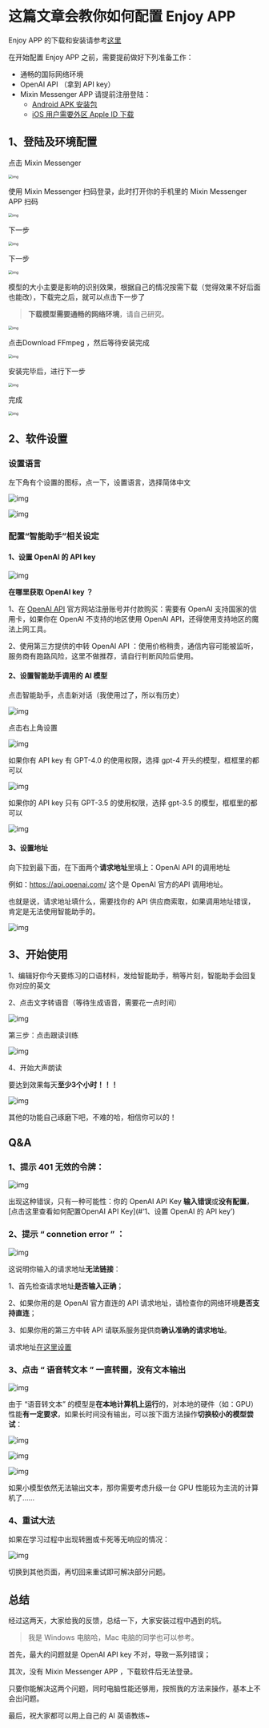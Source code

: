 # 这篇文章会教你如何配置 Enjoy APP



Enjoy APP 的下载和安装请参考[这里](find-compatible-software-version.md)



在开始配置 Enjoy APP 之前，需要提前做好下列准备工作：

- 通畅的国际网络环境
- OpenAI API （拿到 API key） 
- Mixin Messenger APP  请提前注册登陆：
  - [Android APK 安装包](https://newbie.zeromesh.net/mixin-android.apk)
  - [iOS 用户需要外区 Apple ID 下载](https://messenger.mixin.one/zh/download?platform=iOS)


## 1、登陆及环境配置

点击 Mixin Messenger

<img src="enjoy-software-setup-guide-IMG/setup-1.png" alt="img" style="zoom:50%;" />

使用 Mixin Messenger 扫码登录，此时打开你的手机里的 Mixin Messenger APP 扫码

<img src="enjoy-software-setup-guide-IMG/setup-2.png" alt="img" style="zoom:50%;" />

下一步

<img src="enjoy-software-setup-guide-IMG/setup-3.png" alt="img" style="zoom:50%;" />

下一步

<img src="enjoy-software-setup-guide-IMG/setup-4.png" alt="img" style="zoom:50%;" />

模型的大小主要是影响的识别效果，根据自己的情况按需下载（觉得效果不好后面也能改），下载完之后，就可以点击下一步了

> **下载模型需要通畅的网络环境**，请自己研究。

<img src="enjoy-software-setup-guide-IMG/setup-5.png" alt="img" style="zoom:50%;" />

点击Download FFmpeg ，然后等待安装完成

<img src="enjoy-software-setup-guide-IMG/setup-6.png" alt="img" style="zoom:50%;" />

安装完毕后，进行下一步

<img src="enjoy-software-setup-guide-IMG/setup-7.png" alt="img" style="zoom:50%;" />

完成

<img src="enjoy-software-setup-guide-IMG/setup-8.png" alt="img" style="zoom:50%;" />

## 2、软件设置

### 设置语言

左下角有个设置的图标，点一下，设置语言，选择简体中文

![img](enjoy-software-setup-guide-IMG/20240118143442246.png)

![img](enjoy-software-setup-guide-IMG/20240118143442645.png)

### 配置“智能助手”相关设定

#### 1、设置 OpenAI 的 API key

![img](enjoy-software-setup-guide-IMG/20240118143442275.png)

**在哪里获取 OpenAI key ？**

1、在 [OpenAI API](https://platform.openai.com/) 官方网站注册账号并付款购买：需要有 OpenAI 支持国家的信用卡，如果你在 OpenAI 不支持的地区使用 OpenAI API，还得使用支持地区的魔法上网工具。

2、使用第三方提供的中转 OpenAI API ：使用价格稍贵，通信内容可能被监听，服务商有跑路风险，这里不做推荐，请自行判断风险后使用。

#### 2、设置智能助手调用的 AI 模型

点击智能助手，点击新对话（我使用过了，所以有历史）

![img](enjoy-software-setup-guide-IMG/20240118143442338.png)

点击右上角设置

![img](enjoy-software-setup-guide-IMG/20240118143445541.png)

如果你有 API key 有 GPT-4.0 的使用权限，选择 gpt-4 开头的模型，框框里的都可以

![img](enjoy-software-setup-guide-IMG/20240118143446466.png)

如果你的 API key 只有 GPT-3.5 的使用权限，选择 gpt-3.5 的模型，框框里的都可以

![img](enjoy-software-setup-guide-IMG/20240118143443033.png)

#### 3、设置地址

向下拉到最下面，在下面两个**请求地址**里填上：OpenAI API 的调用地址

例如：https://api.openai.com/ 这个是 OpenAI 官方的API 调用地址。

也就是说，请求地址填什么，需要找你的 API 供应商索取，如果调用地址错误，肯定是无法使用智能助手的。

![img](enjoy-software-setup-guide-IMG/20240118143442962.png)

## 3、开始使用

1、编辑好你今天要练习的口语材料，发给智能助手，稍等片刻，智能助手会回复你对应的英文

2、点击文字转语音（等待生成语音，需要花一点时间）

![img](enjoy-software-setup-guide-IMG/20240118143444166.png)

第三步：点击跟读训练

![img](enjoy-software-setup-guide-IMG/20240118143443795.png)

4、开始大声朗读

要达到效果每天**至少3个小时！！！**

![img](enjoy-software-setup-guide-IMG/20240118143444301.png)

其他的功能自己琢磨下吧，不难的哈，相信你可以的！

## Q&A

### 1、提示 401 无效的令牌：

![img](enjoy-software-setup-guide-IMG/20240119000348669.png)

出现这种错误，只有一种可能性：你的 OpenAI API Key **输入错误**或**没有配置**，[点击这里查看如何配置OpenAI API Key](#‘1、设置 OpenAI 的 API key’)

### 2、提示 “ connetion error ” ：

![img](enjoy-software-setup-guide-IMG/20240119001134952.png)

这说明你输入的请求地址**无法链接**：

1、首先检查请求地址**是否输入正确**；

2、如果你用的是 OpenAI 官方直连的 API 请求地址，请检查你的网络环境**是否支持直连**；

3、如果你用的第三方中转 API 请联系服务提供商**确认准确的请求地址**。

请求地址[在这里设置](#'3、设置地址')



### 3、点击 “ 语音转文本 ” 一直转圈，没有文本输出

![img](enjoy-software-setup-guide-IMG/20240119001749133.png)

由于 “语音转文本” 的模型是**在本地计算机上运行**的，对本地的硬件（如：GPU）性能**有一定要求**，如果长时间没有输出，可以按下面方法操作**切换较小的模型尝试**：

![img](enjoy-software-setup-guide-IMG/20240119002100968.png)

![img](enjoy-software-setup-guide-IMG/20240119002059956.png)

![img](enjoy-software-setup-guide-IMG/20240119002117220.png)

如果小模型依然无法输出文本，那你需要考虑升级一台 GPU 性能较为主流的计算机了……

### 4、重试大法

如果在学习过程中出现转圈或卡死等无响应的情况：

![img](enjoy-software-setup-guide-IMG/20240119003120029.png)

切换到其他页面，再切回来重试即可解决部分问题。

## 总结

经过这两天，大家给我的反馈，总结一下，大家安装过程中遇到的坑。

> 我是 Windows 电脑哈，Mac 电脑的同学也可以参考。

首先，最大的问题就是 OpenAI API key 不对，导致一系列错误；

其次，没有 Mixin Messenger APP ，下载软件后无法登录。

只要你能解决这两个问题，同时电脑性能还够用，按照我的方法来操作，基本上不会出问题。

最后，祝大家都可以用上自己的 AI 英语教练~